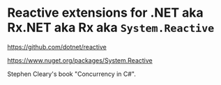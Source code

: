 # Reactive extensions for .NET aka Rx.NET aka Rx aka `System.Reactive`

<https://github.com/dotnet/reactive>

<https://www.nuget.org/packages/System.Reactive>

Stephen Cleary's book "Concurrency in C#".
